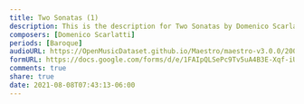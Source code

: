 ```yaml
---
title: Two Sonatas (1)
description: This is the description for Two Sonatas by Domenico Scarlatti
composers: [Domenico Scarlatti]
periods: [Baroque]
audioURL: https://OpenMusicDataset.github.io/Maestro/maestro-v3.0.0/2006/MIDI-Unprocessed_01_R1_2006_01-09_ORIG_MID--AUDIO_01_R1_2006_02_Track02_wav.midi
formURL: https://docs.google.com/forms/d/e/1FAIpQLSePc9Tv5uA4B3E-Xqf-iUtQbJdtS8afO_Bde6wXGxRxKQb2YQ/viewform
comments: true
share: true
date: 2021-08-08T07:43:13-06:00
---
```

